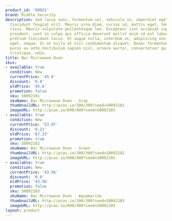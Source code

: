 ```yaml
---
product_id: '00921'
brand: Riddle Security
description: Sed lacus nunc, fermentum vel, vehicula in, imperdiet eget, urna. Aliquam
  tincidunt feugiat elit. Mauris urna diam, cursus id, mattis eget, tempus sit amet,
  risus. Mauris vulputate pellentesque leo. Excepteur sint occaecat cupidatat non
  proident, sunt in culpa qui officia deserunt mollit anim id est laborum.Curabitur
  pretium tincidunt lacus. Ut augue nulla, interdum at, adipiscing non, tristique
  eget, neque. In at nulla at nisl condimentum aliquet. Donec fermentum. Quisque tempus
  purus eu ante.Vestibulum sapien nisl, ornare auctor, consectetuer quis, posuere
  tristique, odio.
title: Bar Microwave Oven
skus:
- available: true
  condition: New
  currentPrice: '45.6'
  discount: '0.0'
  oldPrice: '45.6'
  promotion: false
  sku: S0092101
  skuName: Bar Microwave Oven - Gray
  thumbnailURL: http://pcas.io/300/300?seed=S0092101
  imageURL: http://pcas.io/600/600?seed=S0092101
- available: true
  condition: New
  currentPrice: '53.07'
  discount: '0.21'
  oldPrice: '67.33'
  promotion: true
  sku: S0092102
  skuName: Bar Microwave Oven - Green
  thumbnailURL: http://pcas.io/300/300?seed=S0092102
  imageURL: http://pcas.io/600/600?seed=S0092102
- available: true
  condition: New
  currentPrice: '43.56'
  discount: '0.0'
  oldPrice: '43.56'
  promotion: false
  sku: S0092103
  skuName: Bar Microwave Oven - Aquamarine
  thumbnailURL: http://pcas.io/300/300?seed=S0092103
  imageURL: http://pcas.io/600/600?seed=S0092103
layout: product
---
```

